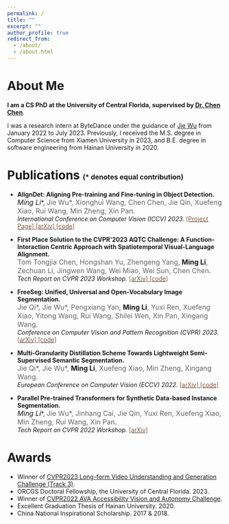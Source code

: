 ```yaml
---
permalink: /
title: ""
excerpt: ""
author_profile: true
redirect_from:
  - /about/
  - /about.html
---
```


# About Me
**I am a CS PhD at the University of Central Florida, supervised by [Dr. Chen Chen](https://www.crcv.ucf.edu/chenchen/index.html)**.

I was a research intern at ByteDance under the guidance of [Jie Wu](https://wujie1010.github.io/) from January 2022 to July 2023. Previously, I received the M.S. degree in Computer Science from Xiamen University in 2023, and B.E. degree in software engineering from Hainan University in 2020.

# Publications <font size=3>(* denotes equal contribution)</font>
* **AlignDet: Aligning Pre-training and Fine-tuning in Object Detection.**<br>
**<font size=3>Ming Li*</font>**, <font color="#666666"  size=3> Jie Wu*, Xionghui Wang, Chen Chen, Jie Qin, Xuefeng Xiao, Rui Wang, Min Zheng, Xin Pan</font>.<br>
*International Conference on Computer Vision (ICCV) 2023.* [<font color="#86583D"> [Project Page] </font>](https://liming-ai.github.io/AlignDet/) [<font color="#86583D"> [arXiv] </font>](https://arxiv.org/abs/2307.11077) [<font color="#86583D"> [code] </font>](https://github.com/liming-ai/AlignDet)

* **First Place Solution to the CVPR'2023 AQTC Challenge: A Function-Interaction Centric Approach with Spatiotemporal Visual-Language Alignment.**<br> <font color="#666666" size=3> Tom Tongjia Chen, Hongshan Yu, Zhengeng Yang,</font> **<font size=3> Ming Li</font>**<font color="#666666" size=3>, Zechuan Li, Jingwen Wang, Wei Miao, Wei Sun, Chen Chen</font>.<br>*Tech Report on CVPR 2023 Workshop.* [<font color="#86583D"> [arXiv] </font>](https://arxiv.org/abs/2306.13380) [<font color="#86583D"> [code] </font>](https://github.com/tomchen-ctj/CVPR23-LOVEU-AQTC)


* **FreeSeg: Unified, Universal and Open-Vocabulary Image Segmentation.**<br> <font color="#666666" size=3>Jie Qi*, Jie Wu*, Pengxiang Yan, </font>**<font size=3>Ming Li</font>**<font color="#666666" size=3>, Yuxi Ren, Xuefeng Xiao, Yitong Wang, Rui Wang, Shilei Wen, Xin Pan, Xingang Wang</font>.<br>
*Conference on Computer Vision and Pattern Recognition (CVPR) 2023.* [<font color="#86583D"> [arXiv] </font>](https://arxiv.org/abs/2303.17225) [<font color="#86583D"> [code] </font>](https://github.com/bytedance/FreeSeg)

* **Multi-Granularity Distillation Scheme Towards Lightweight Semi-Supervised Semantic Segmentation.**<br> <font color="#666666" font size=3>Jie Qi*, Jie Wu*, </font>**<font size=3>Ming Li</font>**<font color="#666666" font size=3>, Xuefeng Xiao, Min Zheng, Xingang Wang.</font><br>
*European Conference on Computer Vision (ECCV) 2022.* [<font color="#86583D"> [arXiv] </font>](https://arxiv.org/abs/2208.10169) [<font color="#86583D"> [code] </font>](https://github.com/JayQine/MGD-SSSS)

* **Parallel Pre-trained Transformers for Synthetic Data-based Instance Segmentation.**<br>
**<font size=3>Ming Li*</font>**, <font color="#666666" font size=3> Jie Wu*, Jinhang Cai, Jie Qin, Yuxi Ren, Xuefeng Xiao, Min Zheng, Rui Wang, Xin Pan</font>.<br>
*Tech Report on CVPR 2022 Workshop.* [<font color="#86583D"> [arXiv] </font>](https://arxiv.org/abs/2206.10845)


# Awards
* Winner of [CVPR2023 Long-form Video Understanding and Generation Challenge (Track 3)](https://sites.google.com/view/loveucvpr23/track3).
* ORCGS Doctoral Fellowship, the University of Central Florida. 2023.
* Winner of [CVPR2022 AVA Accessibility Vision and Autonomy Challenge](https://accessibility-cv.github.io/).
* Excellent Graduation Thesis of Hainan University. 2020.
* China National Inspirational Scholarship. 2017 & 2018.
